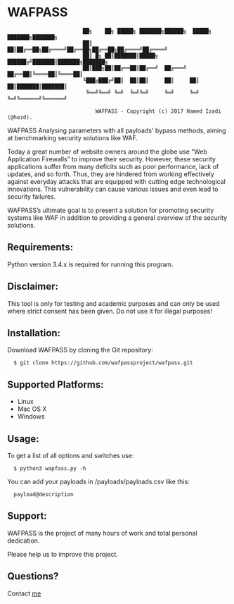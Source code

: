 # WAFPASS

                                                                
                            ██╗    ██╗ █████╗ ███████╗██████╗  █████╗ ███████╗███████╗
                            ██║    ██║██╔══██╗██╔════╝██╔══██╗██╔══██╗██╔════╝██╔════╝
                            ██║ █╗ ██║███████║█████╗  ██████╔╝███████║███████╗███████╗
                            ██║███╗██║██╔══██║██╔══╝  ██╔═══╝ ██╔══██║╚════██║╚════██║
                            ╚███╔███╔╝██║  ██║██║     ██║     ██║  ██║███████║███████║
                             ╚══╝╚══╝ ╚═╝  ╚═╝╚═╝     ╚═╝     ╚═╝  ╚═╝╚══════╝╚══════╝
                         
                                WAFPASS - Copyright (c) 2017 Hamed Izadi (@hezd). 

        

WAFPASS Analysing parameters with all payloads' bypass methods, aiming at benchmarking security solutions like WAF.


   Today a great number of website owners around the globe use “Web Application Firewalls” to improve their security. However, these security applications suffer from many deficits such as poor performance, lack of updates, and so forth. Thus, they are hindered from working effectively against everyday attacks that are equipped with cutting edge technological innovations. This vulnerability can cause various issues and even lead to security failures.
   
   WAFPASS’s ultimate goal is to present a solution for promoting security systems like WAF in addition to providing a general overview of the security solutions.  
   
   


## Requirements:
  Python version 3.4.x is required for running this program.



## Disclaimer:
  This tool is only for testing and academic purposes and can only be used where strict consent has been given. Do not use it   for illegal purposes!


## Installation:
  Download WAFPASS by cloning the Git repository:
  
      $ git clone https://github.com/wafpassproject/wafpass.git


## Supported Platforms:

- Linux
- Mac OS X
- Windows


## Usage:

  To get a list of all options and switches use:
  
      $ python3 wapfass.py -h
   
   
   
  You can add your payloads in /payloads/payloads.csv like this:
  
      payload@description
      
## Support:

WAFPASS is the project of many hours of work and total personal dedication.

Please help us to improve this project.

## Questions?

Contact [me](mailto:hamedizadi@gmail.com)
 
